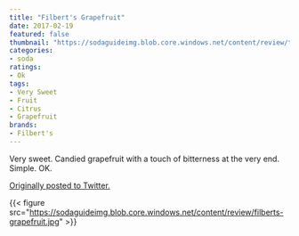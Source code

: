 ```yaml
---
title: "Filbert's Grapefruit"
date: 2017-02-19
featured: false
thumbnail: "https://sodaguideimg.blob.core.windows.net/content/review/thumbs/filberts-grapefruit.jpg"
categories:
- soda
ratings:
- Ok
tags:
- Very Sweet
- Fruit
- Citrus
- Grapefruit
brands:
- Filbert's
---
```


Very sweet. Candied grapefruit with a touch of bitterness at the very end. Simple. OK.

[Originally posted to Twitter.](https://twitter.com/Cavorter/status/833441511543037953)

{{< figure src="https://sodaguideimg.blob.core.windows.net/content/review/filberts-grapefruit.jpg" >}}

